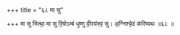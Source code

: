+++
title = "६८ मा सु"

+++
मा सु भि॑त्था॒ मा सु रि॒षोऽम्ब॑ धृ॒ष्णु वी॒रय॑स्व॒ सु। अ॒ग्निश्चे॒दं क॑रिष्यथः ॥६८ ॥